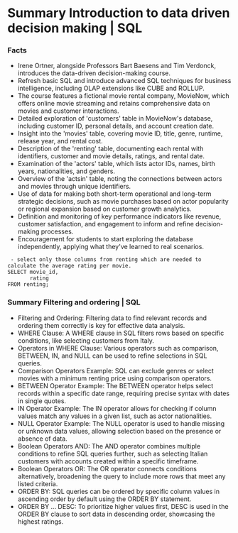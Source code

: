 # Summary Introduction to data driven decision making | SQL

### Facts
- Irene Ortner, alongside Professors Bart Baesens and Tim Verdonck, introduces the data-driven decision-making course.
- Refresh basic SQL and introduce advanced SQL techniques for business intelligence, including OLAP extensions like CUBE and ROLLUP.
- The course features a fictional movie rental company, MovieNow, which offers online movie streaming and retains comprehensive data on movies and customer interactions.
- Detailed exploration of 'customers' table in MovieNow's database, including customer ID, personal details, and account creation date.
- Insight into the 'movies' table, covering movie ID, title, genre, runtime, release year, and rental cost.
- Description of the 'renting' table, documenting each rental with identifiers, customer and movie details, ratings, and rental date.
- Examination of the 'actors' table, which lists actor IDs, names, birth years, nationalities, and genders.
- Overview of the 'actsin' table, noting the connections between actors and movies through unique identifiers.
- Use of data for making both short-term operational and long-term strategic decisions, such as movie purchases based on actor popularity or regional expansion based on customer growth analytics.
- Definition and monitoring of key performance indicators like revenue, customer satisfaction, and engagement to inform and refine decision-making processes.
- Encouragement for students to start exploring the database independently, applying what they've learned to real scenarios.

```
 - select only those columns from renting which are needed to calculate the average rating per movie.
SELECT movie_id,
       rating
FROM renting;
```

### Summary Filtering and ordering | SQL
- Filtering and Ordering: Filtering data to find relevant records and ordering them correctly is key for effective data analysis.
- WHERE Clause: A WHERE clause in SQL filters rows based on specific conditions, like selecting customers from Italy.
- Operators in WHERE Clause: Various operators such as comparison, BETWEEN, IN, and NULL can be used to refine selections in SQL queries.
- Comparison Operators Example: SQL can exclude genres or select movies with a minimum renting price using comparison operators.
- BETWEEN Operator Example: The BETWEEN operator helps select records within a specific date range, requiring precise syntax with dates in single quotes.
- IN Operator Example: The IN operator allows for checking if column values match any values in a given list, such as actor nationalities.
- NULL Operator Example: The NULL operator is used to handle missing or unknown data values, allowing selection based on the presence or absence of data.
- Boolean Operators AND: The AND operator combines multiple conditions to refine SQL queries further, such as selecting Italian customers with accounts created within a specific timeframe.
- Boolean Operators OR: The OR operator connects conditions alternatively, broadening the query to include more rows that meet any listed criteria.
- ORDER BY: SQL queries can be ordered by specific column values in ascending order by default using the ORDER BY statement.
- ORDER BY ... DESC: To prioritize higher values first, DESC is used in the ORDER BY clause to sort data in descending order, showcasing the highest ratings.

```

```
